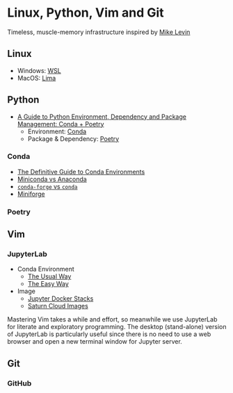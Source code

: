 # Linux, Python, Vim and Git
Timeless, muscle-memory infrastructure inspired by [Mike Levin](https://github.com/miklevin)

## Linux
- Windows: [WSL](https://docs.microsoft.com/en-us/windows/wsl/)
- MacOS: [Lima](https://github.com/lima-vm/lima)

## Python
- [A Guide to Python Environment, Dependency and Package Management: Conda + Poetry](https://ealizadeh.com/blog/guide-to-python-env-pkg-dependency-using-conda-poetry)
    - Environment: [Conda](https://docs.conda.io/en/latest/)
    - Package & Dependency: [Poetry](https://python-poetry.org/)

### Conda
- [The Definitive Guide to Conda Environments](https://towardsdatascience.com/a-guide-to-conda-environments-bc6180fc533)
- [Miniconda vs Anaconda](https://www.reddit.com/r/Python/comments/lvr85n/i_want_to_use_python_commercially_for_free_is/)
- [`conda-forge` vs `conda`](https://stackoverflow.com/q/39857289)
- [Miniforge](https://github.com/conda-forge/miniforge/)


### Poetry

## Vim

### JupyterLab
- Conda Environment
    - [The Usual Way](https://stackoverflow.com/a/53546634)
    - [The Easy Way](https://towardsdatascience.com/get-your-conda-environment-to-show-in-jupyter-notebooks-the-easy-way-17010b76e874)
- Image
    - [Jupyter Docker Stacks](https://github.com/jupyter/docker-stacks)
    - [Saturn Cloud Images](https://github.com/saturncloud/images)

Mastering Vim takes a while and effort, so meanwhile we use JupyterLab for literate and exploratory programming. The desktop (stand-alone) version of JupyterLab is particularly useful since there is no need to use a web browser and open a new terminal window for Jupyter server.

## Git

### GitHub
